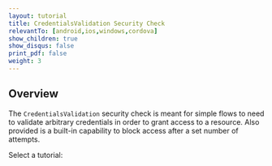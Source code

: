 ```yaml
---
layout: tutorial
title: CredentialsValidation Security Check
relevantTo: [android,ios,windows,cordova]
show_children: true
show_disqus: false
print_pdf: false
weight: 3
---
```

## Overview
The `CredentialsValidation` security check is meant for simple flows to need to validate arbitrary credentials in order to grant access to a resource. Also  provided is a built-in capability to block access after a set number of attempts.

Select a tutorial:

